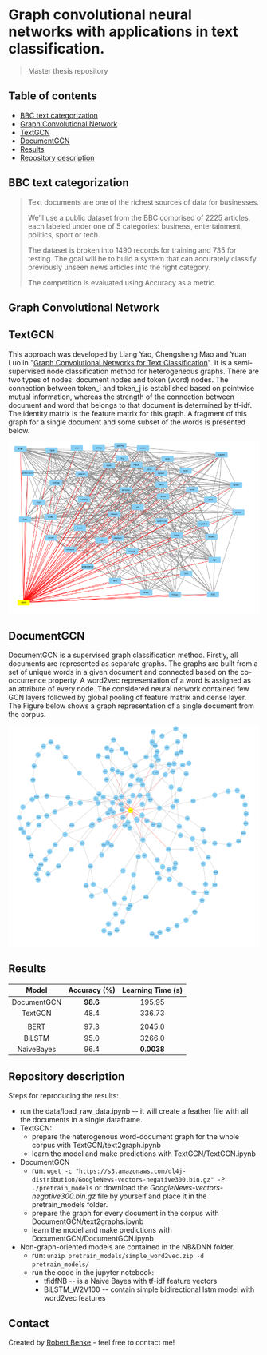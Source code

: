 # Graph convolutional neural networks with applications in text classification.
> Master thesis repository

## Table of contents
* [BBC text categorization](#BBC)
* [Graph Convolutional Network](#GCN)
* [TextGCN](#TextGCN)
* [DocumentGCN](#DocumentGCN)
* [Results](#Results)
* [Repository description](#Repository-description)
## BBC text categorization
>Text documents are one of the richest sources of data for businesses.
>
>We’ll use a public dataset from the BBC comprised of 2225 articles, each labeled under one of 5 categories: business, entertainment, politics, sport or tech.
>
>The dataset is broken into 1490 records for training and 735 for testing. The goal will be to build a system that can accurately classify previously unseen news articles into the right category.
>
>The competition is evaluated using Accuracy as a metric.

## Graph Convolutional Network

## TextGCN
This approach was developed by Liang Yao, Chengsheng Mao and Yuan Luo in "[Graph Convolutional Networks for Text Classification](https://arxiv.org/pdf/1809.05679.pdf)". It is a semi-supervised node classification method for heterogeneous graphs. There are two types of nodes: document nodes and token (word) nodes. The connection between token_i and token_j is established based on pointwise mutual information, whereas the strength of the connection between document and word that belongs to that document is determined by tf-idf. The identity matrix is the feature matrix for this graph. A fragment of this graph for a single document and some subset of the words is presented below.

![TextGCN](img/TextGCN.png)

## DocumentGCN

DocumentGCN is a supervised graph classification method. Firstly, all documents are represented as separate graphs. The graphs are built from a set of unique words in a given document and connected based on the co-occurrence property. A word2vec representation of a word is assigned as an attribute of every node.
The considered neural network contained few GCN layers followed by global pooling of feature matrix and dense layer. The Figure below shows a graph representation of a single document from the corpus.

![DocumentGCN](img/DocumentGCN.png)

## Results

| Model        | Accuracy (%) | Learning Time (s)  |
|:------------:|:------------:|:------------------:|
| DocumentGCN  |  **98.6**    |     195.95         |
| TextGCN      |    48.4      |     336.73         |
|              |              |                    |
| BERT         |    97.3      |     2045.0         |
| BiLSTM       |    95.0      |     3266.0         |
| NaiveBayes   |    96.4      |   **0.0038**       | 

## Repository description
Steps for reproducing the results:
* run the data/load_raw_data.ipynb -- it will create a feather file with all the documents in a single dataframe.
* TextGCN:
    * prepare the heterogenous word-document graph for the whole corpus with TextGCN/text2graph.ipynb
    * learn the model and make predictions with TextGCN/TextGCN.ipynb
* DocumentGCN
    * run: `wget -c "https://s3.amazonaws.com/dl4j-distribution/GoogleNews-vectors-negative300.bin.gz" -P ./pretrain_models`
    or download the _GoogleNews-vectors-negative300.bin.gz_ file by yourself and place it in the pretrain_models folder.
    * prepare the graph for every document in the corpus with DocumentGCN/text2graphs.ipynb
    * learn the model and make predictions with DocumentGCN/DocumentGCN.ipynb
* Non-graph-oriented models are contained in the NB&DNN folder.
   * run: `unzip pretrain_models/simple_word2vec.zip -d pretrain_models/`
   * run the code in the jupyter notebook:
       * tfidfNB -- is a Naive Bayes with tf-idf feature vectors
       * BiLSTM_W2V100 -- contain simple bidirectional lstm model with word2vec features

## Contact
Created by [Robert Benke](https://www.linkedin.com/in/robert-benke-396b56175/) - feel free to contact me!
